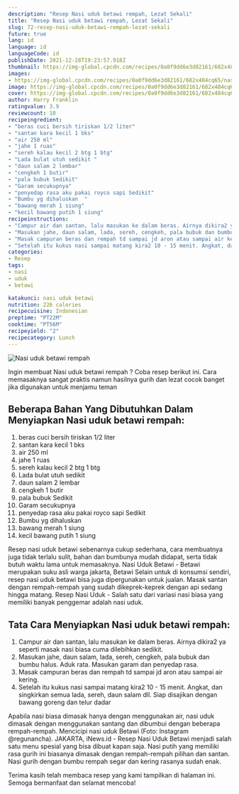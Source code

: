 ```yaml
---
description: "Resep Nasi uduk betawi rempah, Lezat Sekali"
title: "Resep Nasi uduk betawi rempah, Lezat Sekali"
slug: 72-resep-nasi-uduk-betawi-rempah-lezat-sekali
future: true
lang: id
language: id
languageCode: id
publishDate: 2021-12-28T19:23:57.918Z 
thumbnail: https://img-global.cpcdn.com/recipes/0a0f9dd6e3d82161/682x484cq65/nasi-uduk-betawi-rempah-foto-resep-utama.webp
images:
- https://img-global.cpcdn.com/recipes/0a0f9dd6e3d82161/682x484cq65/nasi-uduk-betawi-rempah-foto-resep-utama.webp
image: https://img-global.cpcdn.com/recipes/0a0f9dd6e3d82161/682x484cq65/nasi-uduk-betawi-rempah-foto-resep-utama.webp
cover: https://img-global.cpcdn.com/recipes/0a0f9dd6e3d82161/682x484cq65/nasi-uduk-betawi-rempah-foto-resep-utama.webp
author: Harry Franklin
ratingvalue: 3.9
reviewcount: 10
recipeingredient:
- "beras cuci bersih tiriskan 1/2 liter"
- "santan kara kecil 1 bks"
- "air 250 ml"
- "jahe 1 ruas"
- "sereh kalau kecil 2 btg 1 btg"
- "Lada bulat utuh sedikit "
- "daun salam 2 lembar"
- "cengkeh 1 butir"
- "pala bubuk Sedikit"
- "Garam secukupnya"
- "penyedap rasa aku pakai royco sapi Sedikit"
- "Bumbu yg dihaluskan  "
- "bawang merah 1 siung"
- "kecil bawang putih 1 siung"
recipeinstructions:
- "Campur air dan santan, lalu masukan ke dalam beras. Airnya dikira2 ya seperti masak nasi biasa cuma dilebihkan sedikit."
- "Masukan jahe, daun salam, lada, sereh, cengkeh, pala bubuk dan bumbu halus. Aduk rata. Masukan garam dan penyedap rasa."
- "Masak campuran beras dan rempah td sampai jd aron atau sampai air kering."
- "Setelah itu kukus nasi sampai matang kira2 10 - 15 menit. Angkat, dan singkirkan semua lada, sereh, daun salam dll. Siap disajikan dengan bawang goreng dan telur dadar"
categories:
- Resep
tags:
- nasi
- uduk
- betawi

katakunci: nasi uduk betawi 
nutrition: 226 calories
recipecuisine: Indonesian
preptime: "PT22M"
cooktime: "PT56M"
recipeyield: "2"
recipecategory: Lunch
---
```



![Nasi uduk betawi rempah](https://img-global.cpcdn.com/recipes/0a0f9dd6e3d82161/682x484cq65/nasi-uduk-betawi-rempah-foto-resep-utama.webp)

Ingin membuat Nasi uduk betawi rempah ? Coba resep berikut ini. Cara memasaknya sangat praktis namun hasilnya gurih dan lezat cocok banget jika digunakan untuk menjamu teman

<!--inarticleads1-->

## Beberapa Bahan Yang Dibutuhkan Dalam Menyiapkan Nasi uduk betawi rempah:

1. beras cuci bersih tiriskan 1/2 liter
1. santan kara kecil 1 bks
1. air 250 ml
1. jahe 1 ruas
1. sereh kalau kecil 2 btg 1 btg
1. Lada bulat utuh sedikit 
1. daun salam 2 lembar
1. cengkeh 1 butir
1. pala bubuk Sedikit
1. Garam secukupnya
1. penyedap rasa aku pakai royco sapi Sedikit
1. Bumbu yg dihaluskan  
1. bawang merah 1 siung
1. kecil bawang putih 1 siung

Resep nasi uduk betawi sebenarnya cukup sederhana, cara membuatnya juga tidak terlalu sulit, bahan dan bumbunya mudah didapat, serta tidak butuh waktu lama untuk memasaknya. Nasi Uduk Betawi - Betawi merupakan suku asli warga jakarta, Betawi Selain untuk di konsumsi sendiri, resep nasi uduk betawi bisa juga dipergunakan untuk jualan. Masak santan dengan rempah-rempah yang sudah dikeprek-keprek dengan api sedang hingga matang. Resep Nasi Uduk - Salah satu dari variasi nasi biasa yang memiliki banyak penggemar adalah nasi uduk. 

<!--inarticleads2-->

## Tata Cara Menyiapkan Nasi uduk betawi rempah:

1. Campur air dan santan, lalu masukan ke dalam beras. Airnya dikira2 ya seperti masak nasi biasa cuma dilebihkan sedikit.
1. Masukan jahe, daun salam, lada, sereh, cengkeh, pala bubuk dan bumbu halus. Aduk rata. Masukan garam dan penyedap rasa.
1. Masak campuran beras dan rempah td sampai jd aron atau sampai air kering.
1. Setelah itu kukus nasi sampai matang kira2 10 - 15 menit. Angkat, dan singkirkan semua lada, sereh, daun salam dll. Siap disajikan dengan bawang goreng dan telur dadar


Apabila nasi biasa dimasak hanya dengan menggunakan air, nasi uduk dimasak dengan menggunakan santang dan dibumbui dengan beberapa rempah-rempah. Mencicipi nasi uduk Betawi (Foto: Instagram @regunancha). JAKARTA, iNews.id - Resep Nasi Uduk Betawi menjadi salah satu menu spesial yang bisa dibuat kapan saja. Nasi putih yang memiliki rasa gurih ini biasanya dimasak dengan rempah-rempah pilihan dan santan. Nasi gurih dengan bumbu rempah segar dan kering rasanya sudah enak. 

Terima kasih telah membaca resep yang kami tampilkan di halaman ini. Semoga bermanfaat dan selamat mencoba!
